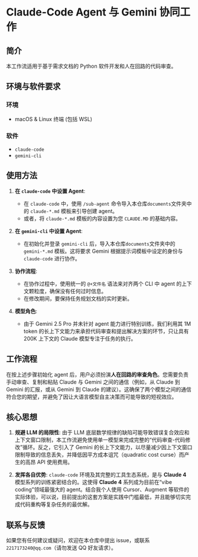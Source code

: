 # Claude-Code Agent 与 Gemini 协同工作

## 简介

本工作流适用于基于需求文档的 Python 软件开发和人在回路的代码审查。

## 环境与软件要求

### 环境
*   macOS & Linux 终端 (包括 WSL)

### 软件
*   `claude-code`
*   `gemini-cli`

## 使用方法

1.  **在 `claude-code` 中设置 Agent**:
    *   在 `claude-code` 中，使用 `/sub-agent` 命令导入本仓库`documents`文件夹中的 `claude-*.md` 模板来引导创建 agent。
    *   或者，将 `claude-*.md` 模板的内容设置为您 `CLAUDE.MD` 的基础内容。

2.  **在 `gemini-cli` 中设置 Agent**:
    *   在初始化并登录 `gemini-cli` 后，导入本仓库`documents`文件夹中的 `gemini-*.md` 模板。这将要求 Gemini 根据提示词模板中设定的身份与 `claude-code` 进行协作。

3.  **协作流程**:
    *   在协作过程中，使用统一的 `@+文件名` 语法来对齐两个 CLI 中 agent 的上下文颗粒度，确保没有任何过时信息。
    *   在修改期间，要保持任务规划文档的实时更新。

4.  **模型角色**:
    *   由于 Gemini 2.5 Pro 并未针对 agent 能力进行特别训练，我们利用其 1M token 的长上下文能力来承担代码审查和提出解决方案的环节，只让具有 200K 上下文的 Claude 模型专注于任务的执行。

## 工作流程

在按上述步骤初始化 agent 后，用户必须扮演**人在回路的审查角色**。您需要负责手动审查、复制和粘贴 Claude 与 Gemini 之间的通信（例如，从 Claude 到 Gemini 的汇报，或从 Gemini 到 Claude 的建议）。这确保了两个模型之间的通信符合您的期望，并避免了因让大语言模型自主决策而可能导致的短视效应。

## 核心思想

1.  **规避 LLM 的局限性**:
    由于 LLM 底层数学规律的缺陷可能导致错误复合效应和上下文窗口限制，本工作流避免使用单一模型来完成完整的“代码审查-代码修改”循环。反之，它引入了 Gemini 的长上下文能力，以尽量减少因上下文窗口限制导致的信息丢失，并降低因平方成本诅咒（quadratic cost curse）而产生的高昂 API 使用费用。

2.  **发挥各自优势**:
    `claude-code` 环境及其完整的工具生态系统，是与 **Claude 4** 模型系列的训练紧密结合的。这使得 **Claude 4** 系列成为目前在“vibe coding”领域最强大的 agent。结合我个人使用 Cursor、Augment 等软件的实际体验，可以说，目前提出的这套方案是实践中门槛最低，并且能够切实完成代码重构等复杂任务的最优解。

## 联系与反馈

如果您有任何建议或疑问，欢迎在本仓库中提出 issue，或联系 `2217173240@qq.com`（请勿发送 QQ 好友请求）。
